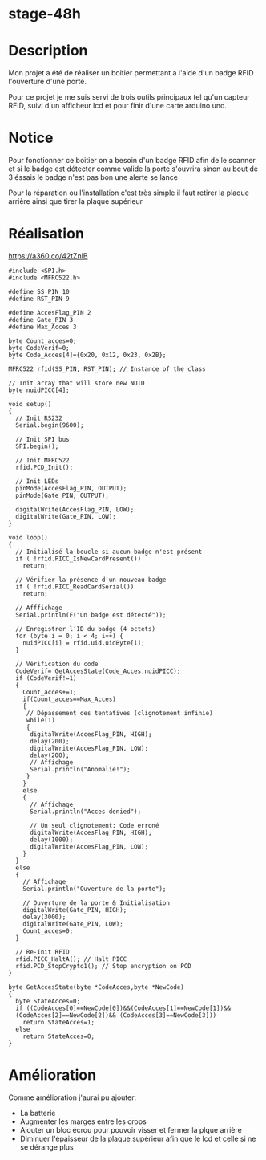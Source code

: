 # stage-48h

# Description
Mon projet a été de réaliser un boitier permettant a l'aide d'un badge RFID l'ouverture d'une porte.

Pour ce projet je me suis servi de trois outils principaux tel qu'un capteur RFID, suivi d'un afficheur lcd et pour finir d'une carte arduino uno.

# Notice

Pour fonctionner ce boitier on a besoin d'un badge RFID afin de le scanner et si le badge est détecter comme valide la porte s'ouvrira sinon au bout de 3 éssais le badge n'est pas bon une alerte se lance

Pour la réparation ou l'installation c'est très simple il faut retirer la plaque arrière ainsi que tirer la plaque supérieur 

# Réalisation

https://a360.co/42tZnlB

```arduino
#include <SPI.h>
#include <MFRC522.h>

#define SS_PIN 10
#define RST_PIN 9
    
#define AccesFlag_PIN 2
#define Gate_PIN 3
#define Max_Acces 3

byte Count_acces=0; 
byte CodeVerif=0; 
byte Code_Acces[4]={0x20, 0x12, 0x23, 0x2B}; 

MFRC522 rfid(SS_PIN, RST_PIN); // Instance of the class

// Init array that will store new NUID 
byte nuidPICC[4];

void setup() 
{ 
  // Init RS232
  Serial.begin(9600);

  // Init SPI bus
  SPI.begin(); 

  // Init MFRC522 
  rfid.PCD_Init(); 

  // Init LEDs 
  pinMode(AccesFlag_PIN, OUTPUT);
  pinMode(Gate_PIN, OUTPUT);
  
  digitalWrite(AccesFlag_PIN, LOW);
  digitalWrite(Gate_PIN, LOW);
}
 
void loop() 
{
  // Initialisé la boucle si aucun badge n'est présent 
  if ( !rfid.PICC_IsNewCardPresent())
    return;

  // Vérifier la présence d'un nouveau badge 
  if ( !rfid.PICC_ReadCardSerial())
    return;

  // Afffichage 
  Serial.println(F("Un badge est détecté"));

  // Enregistrer l’ID du badge (4 octets) 
  for (byte i = 0; i < 4; i++) {
    nuidPICC[i] = rfid.uid.uidByte[i];
  }

  // Vérification du code 
  CodeVerif= GetAccesState(Code_Acces,nuidPICC); 
  if (CodeVerif!=1)
  {
    Count_acces+=1;
    if(Count_acces==Max_Acces)
    {
     // Dépassement des tentatives (clignotement infinie) 
     while(1)
     {
      digitalWrite(AccesFlag_PIN, HIGH);
      delay(200); 
      digitalWrite(AccesFlag_PIN, LOW);
      delay(200); 
      // Affichage 
      Serial.println("Anomalie!");
     }
    }
    else
    {
      // Affichage 
      Serial.println("Acces denied");
    
      // Un seul clignotement: Code erroné 
      digitalWrite(AccesFlag_PIN, HIGH);
      delay(1000); 
      digitalWrite(AccesFlag_PIN, LOW);
    }
  }
  else
  {
    // Affichage 
    Serial.println("Ouverture de la porte");
    
    // Ouverture de la porte & Initialisation 
    digitalWrite(Gate_PIN, HIGH);
    delay(3000); 
    digitalWrite(Gate_PIN, LOW);
    Count_acces=0; 
  }

  // Re-Init RFID
  rfid.PICC_HaltA(); // Halt PICC
  rfid.PCD_StopCrypto1(); // Stop encryption on PCD
}

byte GetAccesState(byte *CodeAcces,byte *NewCode) 
{
  byte StateAcces=0; 
  if ((CodeAcces[0]==NewCode[0])&&(CodeAcces[1]==NewCode[1])&&
  (CodeAcces[2]==NewCode[2])&& (CodeAcces[3]==NewCode[3]))
    return StateAcces=1; 
  else
    return StateAcces=0; 
}
```

# Amélioration

Comme amélioration j'aurai pu ajouter:

- La batterie
- Augmenter les marges entre les crops
- Ajouter un bloc écrou pour pouvoir visser et fermer la plque arrière
- Diminuer l'épaisseur de la plaque supérieur afin que le lcd et celle si ne se dérange plus
